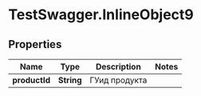 # TestSwagger.InlineObject9

## Properties

Name | Type | Description | Notes
------------ | ------------- | ------------- | -------------
**productId** | **String** | ГУид продукта | 


